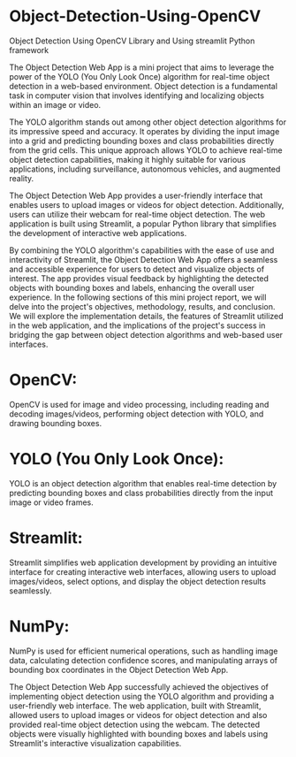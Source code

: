# Object-Detection-Using-OpenCV
Object Detection Using OpenCV Library and Using streamlit Python framework

The Object Detection Web App is a mini project that aims to leverage the power of the YOLO (You Only Look Once) algorithm for real-time object detection in a web-based environment. Object detection is a fundamental task in computer vision that involves identifying and localizing objects within an image or video.

The YOLO algorithm stands out among other object detection algorithms for its impressive speed and accuracy. It operates by dividing the input image into a grid and predicting bounding boxes and class probabilities directly from the grid cells. This unique approach allows YOLO to achieve real-time object detection capabilities, making it highly suitable for various applications, including surveillance, autonomous vehicles, and augmented reality.

The Object Detection Web App provides a user-friendly interface that enables users to upload images or videos for object detection. Additionally, users can utilize their webcam for real-time object detection. The web application is built using Streamlit, a popular Python library that simplifies the development of interactive web applications.

By combining the YOLO algorithm's capabilities with the ease of use and interactivity of Streamlit, the Object Detection Web App offers a seamless and accessible experience for users to detect and visualize objects of interest. The app provides visual feedback by highlighting the detected objects with bounding boxes and labels, enhancing the overall user experience.
In the following sections of this mini project report, we will delve into the project's objectives, methodology, results, and conclusion. We will explore the implementation details, the features of Streamlit utilized in the web application, and the implications of the project's success in bridging the gap between object detection algorithms and web-based user interfaces.

# OpenCV: 
OpenCV is used for image and video processing, including reading and decoding images/videos, performing object detection with YOLO, and drawing bounding boxes.

# YOLO (You Only Look Once): 
YOLO is an object detection algorithm that enables real-time detection by predicting bounding boxes and class probabilities directly from the input image or video frames.

# Streamlit: 
Streamlit simplifies web application development by providing an intuitive interface for creating interactive web interfaces, allowing users to upload images/videos, select options, and display the object detection results seamlessly.

# NumPy: 
NumPy is used for efficient numerical operations, such as handling image data, calculating detection confidence scores, and manipulating arrays of bounding box coordinates in the Object Detection Web App.


The Object Detection Web App successfully achieved the objectives of implementing object detection using the YOLO algorithm and providing a user-friendly web interface. The web application, built with Streamlit, allowed users to upload images or videos for object detection and also provided real-time object detection using the webcam. The detected objects were visually highlighted with bounding boxes and labels using Streamlit's interactive visualization capabilities.

